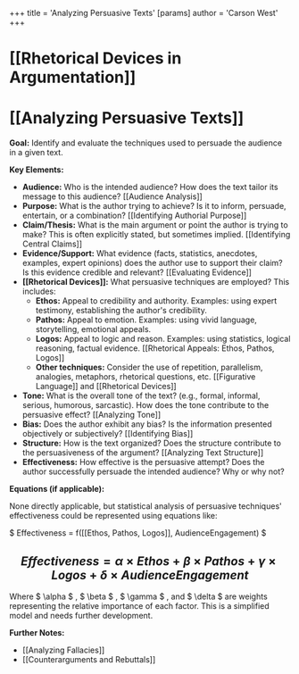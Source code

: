 +++
 title = 'Analyzing Persuasive Texts'
[params]
	author = 'Carson West'
+++
# [[Rhetorical Devices in Argumentation]]
# [[Analyzing Persuasive Texts]]

**Goal:** Identify and evaluate the techniques used to persuade the audience in a given text.

**Key Elements:**

* **Audience:**  Who is the intended audience? How does the text tailor its message to this audience?  [[Audience Analysis]]
* **Purpose:** What is the author trying to achieve?  Is it to inform, persuade, entertain, or a combination? [[Identifying Authorial Purpose]]
* **Claim/Thesis:** What is the main argument or point the author is trying to make?  This is often explicitly stated, but sometimes implied. [[Identifying Central Claims]]
* **Evidence/Support:** What evidence (facts, statistics, anecdotes, examples, expert opinions) does the author use to support their claim? Is this evidence credible and relevant? [[Evaluating Evidence]]
* **[[Rhetorical Devices]]:** What persuasive techniques are employed? This includes:
    * **Ethos:** Appeal to credibility and authority.  Examples: using expert testimony, establishing the author's credibility.
    * **Pathos:** Appeal to emotion. Examples: using vivid language, storytelling, emotional appeals.
    * **Logos:** Appeal to logic and reason. Examples: using statistics, logical reasoning, factual evidence.  [[Rhetorical Appeals: Ethos, Pathos, Logos]]
    * **Other techniques:**  Consider the use of repetition, parallelism, analogies, metaphors, rhetorical questions, etc. [[Figurative Language]] and [[Rhetorical Devices]]
* **Tone:** What is the overall tone of the text? (e.g., formal, informal, serious, humorous, sarcastic). How does the tone contribute to the persuasive effect? [[Analyzing Tone]]
* **Bias:** Does the author exhibit any bias?  Is the information presented objectively or subjectively?  [[Identifying Bias]]
* **Structure:** How is the text organized? Does the structure contribute to the persuasiveness of the argument? [[Analyzing Text Structure]]
* **Effectiveness:** How effective is the persuasive attempt?  Does the author successfully persuade the intended audience? Why or why not?


**Equations (if applicable):**

None directly applicable, but statistical analysis of persuasive techniques' effectiveness could be represented using equations like:

 $ Effectiveness = f([[Ethos, Pathos, Logos]], AudienceEngagement) $ 


##  $$ Effectiveness = \alpha \times Ethos + \beta \times Pathos + \gamma \times Logos + \delta \times AudienceEngagement $$  
Where  $ \alpha $ ,  $ \beta $ ,  $ \gamma $ , and  $ \delta $  are weights representing the relative importance of each factor.  This is a simplified model and needs further development.


**Further Notes:**

* [[Analyzing Fallacies]]
* [[Counterarguments and Rebuttals]]


